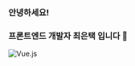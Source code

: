 ### 안녕하세요!
### 프론트엔드 개발자 최은택 입니다 👋


<img alt="Vue.js" src ='https://img.shields.io/badge/Vue.js-35495E?style=for-the-badge&logo=vuedotjs&logoColor=4FC08D'/>

<!--
**euntaek419/euntaek419** is a ✨ _special_ ✨ repository because its `README.md` (this file) appears on your GitHub profile.

Here are some ideas to get you started:

- 🔭 I’m currently working on ...
- 🌱 I’m currently learning ...
- 👯 I’m looking to collaborate on ...
- 🤔 I’m looking for help with ...
- 💬 Ask me about ...
- 📫 How to reach me: ...
- 😄 Pronouns: ...
- ⚡ Fun fact: ...
-->
